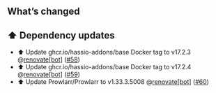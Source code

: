 ## What’s changed

## ⬆️ Dependency updates

- ⬆️ Update ghcr.io/hassio-addons/base Docker tag to v17.2.3 @[renovate[bot]](https://github.com/apps/renovate) ([#58](https://github.com/hassio-addons/addon-prowlarr/pull/58))
- ⬆️ Update ghcr.io/hassio-addons/base Docker tag to v17.2.4 @[renovate[bot]](https://github.com/apps/renovate) ([#59](https://github.com/hassio-addons/addon-prowlarr/pull/59))
- ⬆️ Update Prowlarr/Prowlarr to v1.33.3.5008 @[renovate[bot]](https://github.com/apps/renovate) ([#60](https://github.com/hassio-addons/addon-prowlarr/pull/60))
